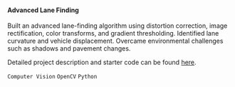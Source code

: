 #### Advanced Lane Finding ####

Built an advanced lane-finding algorithm using distortion correction, image rectification, color transforms, and gradient thresholding. Identified lane curvature and vehicle displacement. Overcame environmental challenges such as shadows and pavement changes.

Detailed project description and starter code can be found [here](https://github.com/udacity/CarND-Advanced-Lane-Lines).

`Computer Vision` `OpenCV` `Python`